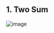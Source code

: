 ## 1. Two Sum

![image](https://github.com/karpo27/LeetCode_Python/assets/54405665/d28d9816-ace5-49e5-96d2-c7a7ec3cf5d6)

